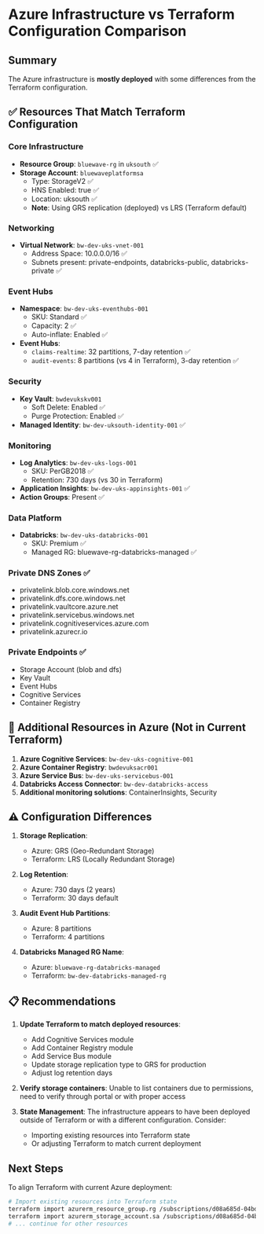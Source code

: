 # Azure Infrastructure vs Terraform Configuration Comparison

## Summary
The Azure infrastructure is **mostly deployed** with some differences from the Terraform configuration.

## ✅ Resources That Match Terraform Configuration

### Core Infrastructure
- **Resource Group**: `bluewave-rg` in `uksouth` ✅
- **Storage Account**: `bluewaveplatformsa` 
  - Type: StorageV2 ✅
  - HNS Enabled: true ✅
  - Location: uksouth ✅
  - **Note**: Using GRS replication (deployed) vs LRS (Terraform default)

### Networking
- **Virtual Network**: `bw-dev-uks-vnet-001`
  - Address Space: 10.0.0.0/16 ✅
  - Subnets present: private-endpoints, databricks-public, databricks-private ✅

### Event Hubs
- **Namespace**: `bw-dev-uks-eventhubs-001`
  - SKU: Standard ✅
  - Capacity: 2 ✅
  - Auto-inflate: Enabled ✅
- **Event Hubs**:
  - `claims-realtime`: 32 partitions, 7-day retention ✅
  - `audit-events`: 8 partitions (vs 4 in Terraform), 3-day retention ✅

### Security
- **Key Vault**: `bwdevukskv001`
  - Soft Delete: Enabled ✅
  - Purge Protection: Enabled ✅
- **Managed Identity**: `bw-dev-uksouth-identity-001` ✅

### Monitoring
- **Log Analytics**: `bw-dev-uks-logs-001`
  - SKU: PerGB2018 ✅
  - Retention: 730 days (vs 30 in Terraform)
- **Application Insights**: `bw-dev-uks-appinsights-001` ✅
- **Action Groups**: Present ✅

### Data Platform
- **Databricks**: `bw-dev-uks-databricks-001`
  - SKU: Premium ✅
  - Managed RG: bluewave-rg-databricks-managed ✅

### Private DNS Zones ✅
- privatelink.blob.core.windows.net
- privatelink.dfs.core.windows.net
- privatelink.vaultcore.azure.net
- privatelink.servicebus.windows.net
- privatelink.cognitiveservices.azure.com
- privatelink.azurecr.io

### Private Endpoints ✅
- Storage Account (blob and dfs)
- Key Vault
- Event Hubs
- Cognitive Services
- Container Registry

## 🔄 Additional Resources in Azure (Not in Current Terraform)

1. **Azure Cognitive Services**: `bw-dev-uks-cognitive-001`
2. **Azure Container Registry**: `bwdevuksacr001`
3. **Azure Service Bus**: `bw-dev-uks-servicebus-001`
4. **Databricks Access Connector**: `bw-dev-databricks-access`
5. **Additional monitoring solutions**: ContainerInsights, Security

## ⚠️ Configuration Differences

1. **Storage Replication**: 
   - Azure: GRS (Geo-Redundant Storage)
   - Terraform: LRS (Locally Redundant Storage)

2. **Log Retention**:
   - Azure: 730 days (2 years)
   - Terraform: 30 days default

3. **Audit Event Hub Partitions**:
   - Azure: 8 partitions
   - Terraform: 4 partitions

4. **Databricks Managed RG Name**:
   - Azure: `bluewave-rg-databricks-managed`
   - Terraform: `bw-dev-databricks-managed-rg`

## 📋 Recommendations

1. **Update Terraform to match deployed resources**:
   - Add Cognitive Services module
   - Add Container Registry module
   - Add Service Bus module
   - Update storage replication type to GRS for production
   - Adjust log retention days

2. **Verify storage containers**: Unable to list containers due to permissions, need to verify through portal or with proper access

3. **State Management**: The infrastructure appears to have been deployed outside of Terraform or with a different configuration. Consider:
   - Importing existing resources into Terraform state
   - Or adjusting Terraform to match current deployment

## Next Steps

To align Terraform with current Azure deployment:
```bash
# Import existing resources into Terraform state
terraform import azurerm_resource_group.rg /subscriptions/d08a685d-04bd-4a4f-befa-b8cab29d4c71/resourceGroups/bluewave-rg
terraform import azurerm_storage_account.sa /subscriptions/d08a685d-04bd-4a4f-befa-b8cab29d4c71/resourceGroups/bluewave-rg/providers/Microsoft.Storage/storageAccounts/bluewaveplatformsa
# ... continue for other resources
```